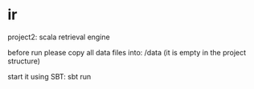 # ir
project2: scala retrieval engine 

before run please copy all data files into: /data 
(it is empty in the project structure)

start it using SBT:
sbt run
